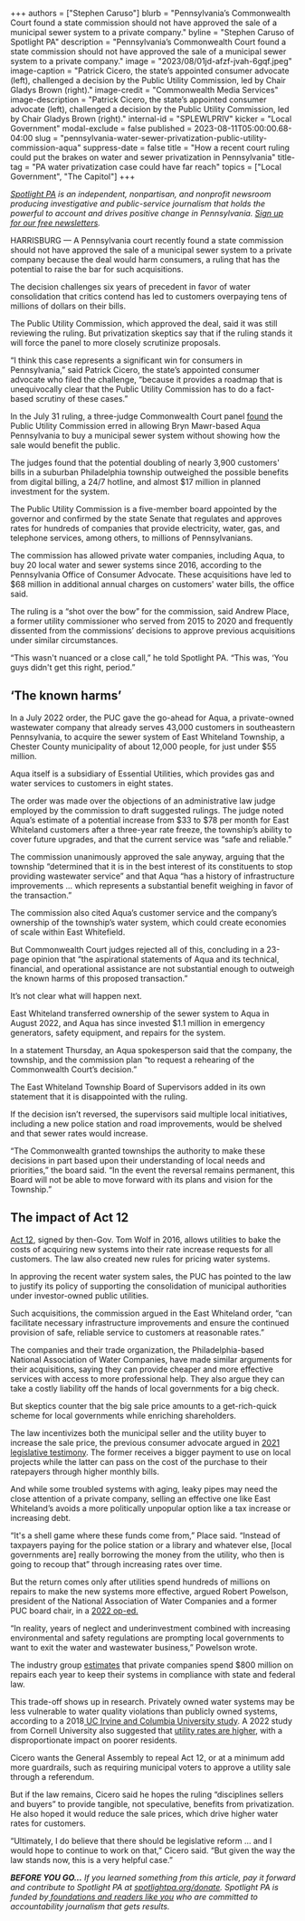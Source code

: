 +++
authors = ["Stephen Caruso"]
blurb = "Pennsylvania’s Commonwealth Court found a state commission should not have approved the sale of a municipal sewer system to a private company."
byline = "Stephen Caruso of Spotlight PA"
description = "Pennsylvania’s Commonwealth Court found a state commission should not have approved the sale of a municipal sewer system to a private company."
image = "2023/08/01jd-afzf-jvah-6gqf.jpeg"
image-caption = "Patrick Cicero, the state’s appointed consumer advocate (left), challenged a decision by the Public Utility Commission, led by Chair Gladys Brown (right)."
image-credit = "Commonwealth Media Services"
image-description = "Patrick Cicero, the state’s appointed consumer advocate (left), challenged a decision by the Public Utility Commission, led by Chair Gladys Brown (right)."
internal-id = "SPLEWLPRIV"
kicker = "Local Government"
modal-exclude = false
published = 2023-08-11T05:00:00.68-04:00
slug = "pennsylvania-water-sewer-privatization-public-utility-commission-aqua"
suppress-date = false
title = "How a recent court ruling could put the brakes on water and sewer privatization in Pennsylvania"
title-tag = "PA water privatization case could have far reach"
topics = ["Local Government", "The Capitol"]
+++

<a href="https://www.spotlightpa.org/"><em>Spotlight PA</em></a><em> is an independent, nonpartisan, and nonprofit newsroom producing investigative and public-service journalism that holds the powerful to account and drives positive change in Pennsylvania. </em><a href="https://www.spotlightpa.org/newsletters"><em>Sign up for our free newsletters</em></a><em>.</em>

HARRISBURG — A Pennsylvania court recently found a state commission should not have approved the sale of a municipal sewer system to a private company because the deal would harm consumers, a ruling that has the potential to raise the bar for such acquisitions.

The decision challenges six years of precedent in favor of water consolidation that critics contend has led to customers overpaying tens of millions of dollars on their bills.

The Public Utility Commission, which approved the deal, said it was still reviewing the ruling. But privatization skeptics say that if the ruling stands it will force the panel to more closely scrutinize proposals.

<script src="https://www.spotlightpa.org/embed.js" async></script><div data-spl-embed-version="1" data-spl-src="https://www.spotlightpa.org/embeds/newsletter/"></div>

“I think this case represents a significant win for consumers in Pennsylvania,” said Patrick Cicero, the state’s appointed consumer advocate who filed the challenge, “because it provides a roadmap that is unequivocally clear that the Public Utility Commission has to do a fact-based scrutiny of these cases.”

In the July 31 ruling, a three-judge Commonwealth Court panel <a href="https://www.pacourts.us/assets/opinions/Commonwealth/out/910CD22_7-31-23.pdf?cb=1">found</a> the Public Utility Commission erred in allowing Bryn Mawr-based Aqua Pennsylvania to buy a municipal sewer system without showing how the sale would benefit the public.

The judges found that the potential doubling of nearly 3,900 customers&#39; bills in a suburban Philadelphia township outweighed the possible benefits from digital billing, a 24/7 hotline, and almost $17 million in planned investment for the system.

The Public Utility Commission is a five-member board appointed by the governor and confirmed by the state Senate that regulates and approves rates for hundreds of companies that provide electricity, water, gas, and telephone services, among others, to millions of Pennsylvanians.

The commission has allowed private water companies, including Aqua, to buy 20 local water and sewer systems since 2016, according to the Pennsylvania Office of Consumer Advocate. These acquisitions have led to $68 million in additional annual charges on customers&#39; water bills, the office said.

The ruling is a “shot over the bow” for the commission, said Andrew Place, a former utility commissioner who served from 2015 to 2020 and frequently dissented from the commissions’ decisions to approve previous acquisitions under similar circumstances.

“This wasn&#39;t nuanced or a close call,” he told Spotlight PA. “This was, ‘You guys didn&#39;t get this right, period.”

## ‘The known harms’

In a July 2022 order, the PUC gave the go-ahead for Aqua, a private-owned wastewater company that already serves 43,000 customers in southeastern Pennsylvania, to acquire the sewer system of East Whiteland Township, a Chester County municipality of about 12,000 people, for just under $55 million.

Aqua itself is a subsidiary of Essential Utilities, which provides gas and water services to customers in eight states.

The order was made over the objections of an administrative law judge employed by the commission to draft suggested rulings. The judge noted Aqua’s estimate of a potential increase from $33 to $78 per month for East Whiteland customers after a three-year rate freeze, the township’s ability to cover future upgrades, and that the current service was “safe and reliable.”

The commission unanimously approved the sale anyway, arguing that the township “determined that it is in the best interest of its constituents to stop providing wastewater service” and that Aqua “has a history of infrastructure improvements … which represents a substantial benefit weighing in favor of the transaction.”

The commission also cited Aqua’s customer service and the company’s ownership of the township’s water system, which could create economies of scale within East Whitefield.

But Commonwealth Court judges rejected all of this, concluding in a 23-page opinion that “the aspirational statements of Aqua and its technical, financial, and operational assistance are not substantial enough to outweigh the known harms of this proposed transaction.”

It’s not clear what will happen next.

East Whiteland transferred ownership of the sewer system to Aqua in August 2022, and Aqua has since invested $1.1 million in emergency generators, safety equipment, and repairs for the system.

In a statement Thursday, an Aqua spokesperson said that the company, the township, and the commission plan “to request a rehearing of the Commonwealth Court’s decision.”

The East Whiteland Township Board of Supervisors added in its own statement that it is disappointed with the ruling.

If the decision isn’t reversed, the supervisors said multiple local initiatives, including a new police station and road improvements, would be shelved and that sewer rates would increase.

“The Commonwealth granted townships the authority to make these decisions in part based upon their understanding of local needs and priorities,” the board said. “In the event the reversal remains permanent, this Board will not be able to move forward with its plans and vision for the Township.”

## The impact of Act 12

<a href="https://whyy.org/articles/act-12-explained-customers-more-likely-to-see-rates-rise-with-pas-new-water-privatization-process/">Act 12</a>, signed by then-Gov. Tom Wolf in 2016, allows utilities to bake the costs of acquiring new systems into their rate increase requests for all customers. The law also created new rules for pricing water systems.

In approving the recent water system sales, the PUC has pointed to the law to justify its policy of supporting the consolidation of municipal authorities under investor-owned public utilities.

Such acquisitions, the commission argued in the East Whiteland order, “can facilitate necessary infrastructure improvements and ensure the continued provision of safe, reliable service to customers at reasonable rates.”

The companies and their trade organization, the Philadelphia-based National Association of Water Companies, have made similar arguments for their acquisitions, saying they can provide cheaper and more effective services with access to more professional help. They also argue they can take a costly liability off the hands of local governments for a big check.

But skeptics counter that the big sale price amounts to a get-rich-quick scheme for local governments while enriching shareholders.

The law incentivizes both the municipal seller and the utility buyer to increase the sale price, the previous consumer advocate argued in <a href="https://www.oca.pa.gov/wp-content/uploads/Testimony-of-Tanya-McCloskey-Re-Section-1329-of-the-Public-Utility-Code-00309484x97486-1.pdf">2021 legislative testimony</a>. The former receives a bigger payment to use on local projects while the latter can pass on the cost of the purchase to their ratepayers through higher monthly bills.

And while some troubled systems with aging, leaky pipes may need the close attention of a private company, selling an effective one like East Whiteland’s avoids a more politically unpopular option like a tax increase or increasing debt.

“It&#39;s a shell game where these funds come from,” Place said. “Instead of taxpayers paying for the police station or a library and whatever else, \[local governments are\] really borrowing the money from the utility, who then is going to recoup that” through increasing rates over time.

But the return comes only after utilities spend hundreds of millions on repairs to make the new systems more effective, argued Robert Powelson, president of the National Association of Water Companies and a former PUC board chair, in a <a href="https://www.pennlive.com/opinion/2022/11/america-is-facing-serious-and-growing-water-infrastructure-challenges-pennsylvania-is-no-different-opinion.html">2022 op-ed.</a>

“In reality, years of neglect and underinvestment combined with increasing environmental and safety regulations are prompting local governments to want to exit the water and wastewater business,” Powelson wrote.

The industry group <a href="https://truthfromthetap.com/pennsylvania/">estimates</a> that private companies spend $800 million on repairs each year to keep their systems in compliance with state and federal law.

<script src="https://www.spotlightpa.org/embed.js" async></script><div data-spl-embed-version="1" data-spl-src="https://www.spotlightpa.org/embeds/donate/"></div>

This trade-off shows up in research. Privately owned water systems may be less vulnerable to water quality violations than publicly owned systems, according to a 2018<a href="https://www.ncbi.nlm.nih.gov/pmc/articles/PMC5834717/"> UC Irvine and Columbia University study</a>. A 2022 study from Cornell University also suggested that <a href="https://iwaponline.com/wp/article/24/3/500/87702/Water-pricing-and-affordability-in-the-US-public">utility rates are higher</a>, with a disproportionate impact on poorer residents.

Cicero wants the General Assembly to repeal Act 12, or at a minimum add more guardrails, such as requiring municipal voters to approve a utility sale through a referendum.

But if the law remains, Cicero said he hopes the ruling “disciplines sellers and buyers” to provide tangible, not speculative, benefits from privatization. He also hoped it would reduce the sale prices, which drive higher water rates for customers.

“Ultimately, I do believe that there should be legislative reform … and I would hope to continue to work on that,” Cicero said. “But given the way the law stands now, this is a very helpful case.”

<strong><em>BEFORE YOU GO…</em></strong><em> If you learned something from this article, pay it forward and contribute to Spotlight PA at </em><a href="https://www.spotlightpa.org/donate"><em>spotlightpa.org/donate</em></a><em>. Spotlight PA is funded by</em><a href="https://www.spotlightpa.org/support"><em> foundations and readers like you</em></a><em> who are committed to accountability journalism that gets results.</em>


